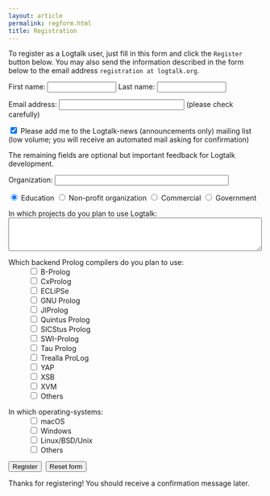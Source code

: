 ```yaml
---
layout: article
permalink: regform.html
title: Registration
---
```


To register as a Logtalk user, just fill in this form and click the
`Register` button below. You may also send the information described in
the form below to the email address `registration at logtalk.org`.

<form action="https://formspree.io/f/xzbydkyv" method="post">
	<p>First name: <input type="text" name="firstname" size="14" /> Last name: <input type="text" name="lastname" size="14" /></p>
	<p>Email address: <input type="text" name="email" size="28" /> (please check carefully)</p>
	<p><input checked="checked" name="logtalk-news" type="checkbox" /> Please add me to the Logtalk-news (announcements only) mailing list<br/>
	   (low volume; you will receive an automated mail asking for confirmation)</p>
	<p>The remaining fields are optional but important feedback for Logtalk development.</p>
	<p>Organization: <input name="organization" size="40" /></p>
	<p>
		<input checked="checked" name="type" type="radio" value="education" /> Education
		<input name="type" type="radio" value="non-profit" /> Non-profit organization
		<input name="type" type="radio" value="commercial" /> Commercial
		<input name="type" type="radio" value="government" /> Government
	</p>
	<p>In which projects do you plan to use Logtalk:<br /><textarea name="projects" cols="60" rows="4"></textarea></p>
	<dl>
		<dt>Which backend Prolog compilers do you plan to use:</dt>
			<!--<dd><input name="als" type="checkbox" /> ALS Prolog</dd>-->
			<!--<dd><input name="amzi" type="checkbox" /> Amzi! Prolog</dd>-->
			<dd><input name="bp" type="checkbox" /> B-Prolog</dd>
			<!--<dd><input name="bin" type="checkbox" /> BinProlog</dd>-->
			<!--<dd><input name="ciao" type="checkbox" /> Ciao Prolog</dd>-->
			<dd><input name="cxprolog" type="checkbox" /> CxProlog</dd>
			<dd><input name="eclipse" type="checkbox" /> ECLiPSe</dd>
			<!--<dd><input name="ifprolog" type="checkbox" /> IF/Prolog</dd>-->
			<!--<dd><input name="jiprolog" type="checkbox" /> JIProlog</dd>-->
			<!--<dd><input name="plc" type="checkbox" /> K-Prolog</dd>-->
			<dd><input name="gprolog" type="checkbox" /> GNU Prolog</dd>
			<dd><input name="ji" type="checkbox" /> JIProlog</dd>
			<!--<dd><input name="open" type="checkbox" /> Open Prolog</dd>-->
			<!--<dd><input name="plII" type="checkbox" /> PrologII</dd>-->
			<!--<dd><input name="qp" type="checkbox" /> Qu-Prolog</dd>-->
			<dd><input name="quintus" type="checkbox" /> Quintus Prolog</dd>
			<dd><input name="sicstus" type="checkbox" /> SICStus Prolog</dd>
			<dd><input name="swipl" type="checkbox" /> SWI-Prolog</dd>
			<dd><input name="tau" type="checkbox" /> Tau Prolog</dd>
			<dd><input name="tpl" type="checkbox" /> Trealla ProLog</dd>
			<dd><input name="yap" type="checkbox" /> YAP</dd>
			<dd><input name="xsb" type="checkbox" /> XSB</dd>
			<dd><input name="lvm" type="checkbox" /> XVM</dd>
			<dd><input name="otherpl" type="checkbox" /> Others</dd>
	</dl>
	<dl>
		<dt>In which operating-systems:</dt>
			<dd><input name="macosx" type="checkbox" /> macOS</dd>
			<dd><input name="windows" type="checkbox" /> Windows</dd>
			<dd><input name="unix" type="checkbox" /> Linux/BSD/Unix</dd>
			<dd><input name="otheros" type="checkbox" /> Others</dd>
	</dl>
	<p><input type="submit" value="Register" />&nbsp;&nbsp;<input type="reset" value="Reset form" /></p>
</form>

Thanks for registering! You should receive a confirmation message later.
